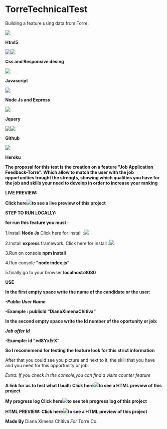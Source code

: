 # TorreTechnicalTest
Building a feature using data from Torre:


<img src="https://img.icons8.com/color/48/000000/html-5.png"/>

**Html5** 

<img src="https://img.icons8.com/color/48/000000/css3.png"/><img src="https://img.icons8.com/color/48/000000/media-queries.png"/>
 
 **Css and Responsive desing** 

<img src="https://img.icons8.com/color/48/000000/javascript.png"/>

**Javascript** 

<img src="https://img.icons8.com/windows/32/000000/node-js.png"/>

**Node Js and Express** 

<img src="https://img.icons8.com/ios-filled/50/000000/jquery.png"/>

**Jquery**

<img src="https://img.icons8.com/color/48/000000/git.png"/><img src="https://img.icons8.com/color/48/000000/github-2.png"/>

**Github**

<img src="https://img.icons8.com/nolan/64/heroku.png"/>

**Heroku**


**The proposal for this test is the creation on a feature "Job Application Feedback-Torre". Which allow to match the user with the job opportunities trought the strengts, showing which qualities you have for the job and skills your need to develop in order to increase your ranking**



**LIVE PREVIEW:**

**Click here**[<img src="https://img.icons8.com/nolan/64/moleskine.png"/>](https://torrejobapplicationfeedback.herokuapp.com/)**to see a live preview of this project**

**STEP TO RUN LOCALLY:**

**for run this feature you must :**


1.Install **Node Js** Click here for install :[<img src="https://img.icons8.com/windows/32/000000/node-js.png"/>](https://nodejs.org/es/)

2.Install **express** framework. Click here for install :[<img src="https://img.icons8.com/windows/32/000000/node-js.png"/>](https://expressjs.com/es/)

3.Run on console **npm install** 

4.Run console **"node index.js"** 

5.finally go to your browser **localhost:8080**


**USE**

**In the first empty space write the name of the candidate or the user:** 

***-Public User Name***

**-Example : publicId	"DianaXimenaChitiva"**

**In the second empty space write the Id number of the oportunity or job:** 

***Job offer Id***

**-Example: id	"ed8YxErX"**

**So I recomemend for testing the feature look for this strict information**

After that you could see you picture and next to it, the skill that you have and you need for this opportunity or job. 

*Extra: If you check in the console,you can find a visits counter feature*



**A link for us to test what I built:  Click here**[<img src="https://img.icons8.com/nolan/64/moleskine.png"/>](https://github.com/dianaximenacm/TorreTechnicalTest/)**to see a HTML preview of this project**

**My progress log Click here**[<img src="https://img.icons8.com/nolan/64/moleskine.png"/>](https://github.com/dianaximenacm/TorreTechnicalTest/commits/master)**to see teh progress log of this project**

**HTML PREVIEW: Click here**[<img src="https://img.icons8.com/nolan/64/moleskine.png"/>](https://dianaximenacm.github.io/TorreTechnicalTest/)**to see a HTML preview of this project**


**Made By** Diana Ximena Chitiva *For* Torre Co. 




